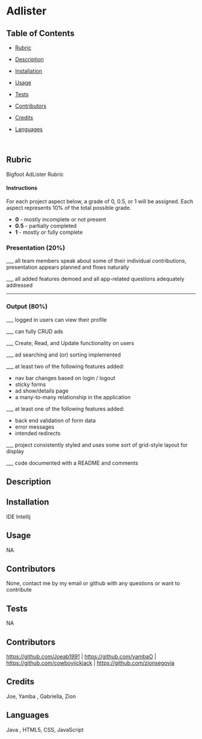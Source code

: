# Adlister
## Table of Contents
* [Rubric](#rubric)
* [Description](#description)
* [Installation](#installation)
* [Usage](#usage)
* [Tests](#tests)
* [Contributors](#contributors)
* [Credits](#credits)
* [Languages](#languages)

  <br>

## Rubric
Bigfoot AdLister Rubric

#### Instructions

For each project aspect below, a grade of 0, 0.5, or 1 will be assigned. Each aspect represents 10% of the total possible grade.

- **0** - mostly incomplete or not present
- **0.5** - partially completed
- **1** - mostly or fully complete

### Presentation (20%)

___ all team members speak about some of their individual contributions, presentation appears planned and flows naturally

___ all added features demoed and all app-related questions adequately addressed

___ 


### Output (80%)

___ logged in users can view their profile

___ can fully CRUD ads

___ Create, Read, and Update functionality on users

___ ad searching and (or) sorting implemented

___ at least two of the following features added:

- nav bar changes based on login / logout
- sticky forms
- ad show/details page
- a many-to-many relationship in the application

___ at least one of the following features added:

- back end validation of form data
- error messages
- intended redirects

___ project consistently styled and uses some sort of grid-style layout for display

___ code documented with a README and comments
## Description



## Installation
IDE Intellij



## Usage
 NA

## Contributors
None, contact me by my email or github with any questions or want to contribute


## Tests
NA


## Contributors
https://github.com/Joeab1991 |  https://github.com/yambaO | https://github.com/cowboyjickjack | https://github.com/zionsegovia


## Credits
Joe, Yamba , Gabriella, Zion


## Languages
Java , HTML5, CSS, JavaScript